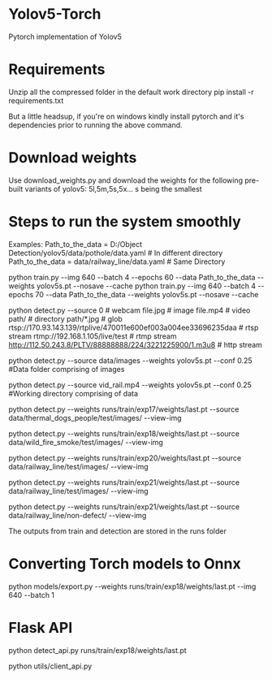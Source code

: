 # Yolov5-Torch
Pytorch implementation of Yolov5 

# Requirements
Unzip all the compressed folder in the default work directory
pip install -r requirements.txt

But a little headsup, if you're on windows kindly install pytorch and it's dependencies prior to running the above command. 

# Download weights
Use download_weights.py and download the weights for the following pre-built variants of yolov5: 5l,5m,5s,5x... s being the smallest

# Steps to run the system smoothly

Examples:
Path_to_the_data = D:/Object Detection/yolov5/data/pothole/data.yaml # In different directory 
Path_to_the_data = data/railway_line/data.yaml # Same Directory 

python train.py --img 640 --batch 4 --epochs 60 --data Path_to_the_data --weights yolov5s.pt --nosave --cache
python train.py --img 640 --batch 4 --epochs 70 --data Path_to_the_data --weights yolov5s.pt --nosave --cache


python detect.py --source   0  # webcam
                            file.jpg  # image 
                            file.mp4  # video
                            path/  # directory
                            path/*.jpg  # glob
                            rtsp://170.93.143.139/rtplive/470011e600ef003a004ee33696235daa  # rtsp stream
                            rtmp://192.168.1.105/live/test  # rtmp stream
                            http://112.50.243.8/PLTV/88888888/224/3221225900/1.m3u8  # http stream

python detect.py --source data/images --weights yolov5s.pt --conf 0.25 #Data folder comprising of images

python detect.py --source vid_rail.mp4 --weights yolov5s.pt --conf 0.25 #Working directory comprising of data

python detect.py --weights  runs/train/exp17/weights/last.pt --source data/thermal_dogs_people/test/images/ --view-img

python detect.py --weights  runs/train/exp18/weights/last.pt --source data/wild_fire_smoke/test/images/ --view-img

python detect.py --weights  runs/train/exp20/weights/last.pt --source data/railway_line/test/images/ --view-img

python detect.py --weights  runs/train/exp21/weights/last.pt --source data/railway_line/test/images/ --view-img


python detect.py --weights  runs/train/exp21/weights/last.pt --source data/railway_line/non-defect/ --view-img

The outputs from train and detection are stored in the runs folder

# Converting Torch models to Onnx
python models/export.py --weights runs/train/exp18/weights/last.pt --img 640 --batch 1

# Flask API
python detect_api.py runs/train/exp18/weights/last.pt

python utils/client_api.py

